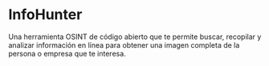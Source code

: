 # InfoHunter
Una herramienta OSINT de código abierto que te permite buscar, recopilar y analizar información en línea para obtener una imagen completa de la persona o empresa que te interesa.
